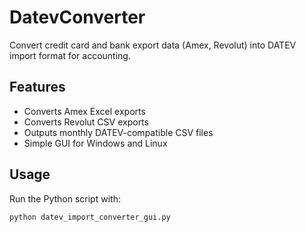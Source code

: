 # DatevConverter

Convert credit card and bank export data (Amex, Revolut) into DATEV import format for accounting.

## Features

- Converts Amex Excel exports
- Converts Revolut CSV exports
- Outputs monthly DATEV-compatible CSV files
- Simple GUI for Windows and Linux

## Usage

Run the Python script with:

```bash
python datev_import_converter_gui.py
